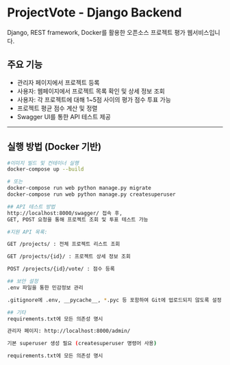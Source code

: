 # ProjectVote - Django Backend

Django, REST framework, Docker를 활용한 오픈소스 프로젝트 평가 웹서비스입니다.

##  주요 기능

- 관리자 페이지에서 프로젝트 등록
- 사용자: 웹페이지에서 프로젝트 목록 확인 및 상세 정보 조회
- 사용자: 각 프로젝트에 대해 1~5점 사이의 평가 점수 투표 가능
- 프로젝트 평균 점수 계산 및 정렬
- Swagger UI를 통한 API 테스트 제공

---

##  실행 방법 (Docker 기반)

```bash
#이미지 빌드 및 컨테이너 실행
docker-compose up --build

# 또는
docker-compose run web python manage.py migrate
docker-compose run web python manage.py createsuperuser

## API 테스트 방법
http://localhost:8000/swagger/ 접속 후,
GET, POST 요청을 통해 프로젝트 조회 및 투표 테스트 가능

#지원 API 목록:

GET /projects/ : 전체 프로젝트 리스트 조회

GET /projects/{id}/ : 프로젝트 상세 정보 조회

POST /projects/{id}/vote/ : 점수 등록

## 보안 설정
.env 파일을 통한 민감정보 관리

.gitignore에 .env, __pycache__, *.pyc 등 포함하여 Git에 업로드되지 않도록 설정

## 기타
requirements.txt에 모든 의존성 명시

관리자 페이지: http://localhost:8000/admin/

기본 superuser 생성 필요 (createsuperuser 명령어 사용)

requirements.txt에 모든 의존성 명시